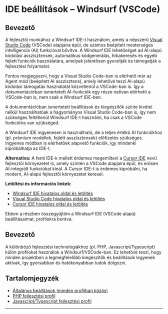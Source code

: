 # IDE beállítások – Windsurf (VSCode)

## Bevezető

A fejlesztői munkához a Windsurf IDE-t használom, amely a népszerű [Visual Studio Code](https://code.visualstudio.com/) (VSCode) alapjaira épül, de számos beépített mesterséges intelligencia (AI) funkcióval bővítve. A Windsurf IDE lehetőséget ad AI-alapú kódolási asszisztensek, automatikus kódgenerálás, hibakeresés és egyéb fejlett funkciók használatára, amelyek jelentősen gyorsítják és támogatják a fejlesztési folyamatot.

Fontos megjegyezni, hogy a Visual Studio Code-ban is elérhető már az Agent mód (beépített AI asszisztens), amely lehetővé teszi AI-alapú kódolási támogatás használatát közvetlenül a VSCode-ban is. Így a dokumentációban ismertetett AI-funkciók egy része natívan elérhető a VSCode-ban is, nem csak a Windsurf IDE-ben.

A dokumentációban ismertetett beállítások és kiegészítők szinte kivétel nélkül használhatóak a hagyományos Visual Studio Code-ban is, így nem szükséges feltétlenül Windsurf IDE-t használni, ha csak a VSCode funkcióira van szükséged.

A Windsurf IDE ingyenesen is használható, de a teljes értékű AI funkciókhoz (pl. prémium modellek, fejlett asszisztensek) előfizetés szükséges. Ingyenes módban is elérhetőek alapvető funkciók, így mindenki kipróbálhatja az IDE-t.

**Alternatíva:**
A fenti IDE-k mellett érdemes megemlíteni a [Cursor IDE](https://www.cursor.com/) nevű fejlesztői környezetet is, amely szintén a VSCode alapjaira épül, és erősen AI-integrált funkciókat kínál. A Cursor IDE-t is érdemes kipróbálni, ha modern, AI-alapú fejlesztői környezetet keresel.

**Letöltési és információs linkek:**
- [Windsurf IDE hivatalos oldal és letöltés](https://windsurf.com/)
- [Visual Studio Code hivatalos oldal és letöltés](https://code.visualstudio.com/)
- [Cursor IDE hivatalos oldal és letöltés](https://www.cursor.com/)

Ebben a részben összegyűjtöm a Windsurf IDE (VSCode alapú) beállításaimat, profilokra bontva.

## Bevezető

A különböző fejlesztési technológiákhoz (pl. PHP, Javascript/Typescript) külön profilokat használok a Windsurf/VSCode-ban. Ez lehetővé teszi, hogy minden projektben a legmegfelelőbb kiegészítők és beállítások legyenek aktívak, így gyorsabban és hatékonyabban tudok dolgozni.

## Tartalomjegyzék
- [Általános beállítások (minden profilban közös)](#altalanos-beallitasok-minden-profilban-kozos)
- [PHP fejlesztési profil](#php-fejlesztes-profil)
- [Javascript/Typescript fejlesztési profil](#javascripttypescript-fejlesztesi-profil)

---